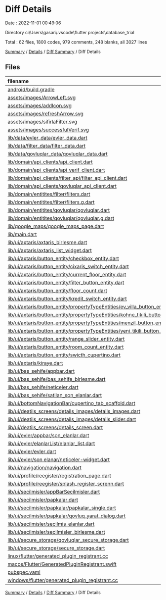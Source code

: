 # Diff Details

Date : 2022-11-01 00:49:06

Directory c:\\Users\\gasan\\.vscode\\flutter projects\\database_trial

Total : 62 files,  1800 codes, 979 comments, 248 blanks, all 3027 lines

[Summary](results.md) / [Details](details.md) / [Diff Summary](diff.md) / Diff Details

## Files
| filename | language | code | comment | blank | total |
| :--- | :--- | ---: | ---: | ---: | ---: |
| [android/build.gradle](/android/build.gradle) | Gradle | 0 | 0 | 1 | 1 |
| [assets/images/ArrowLeft.svg](/assets/images/ArrowLeft.svg) | XML | 4 | 0 | 1 | 5 |
| [assets/images/addIcon.svg](/assets/images/addIcon.svg) | XML | 5 | 0 | 1 | 6 |
| [assets/images/refreshArrow.svg](/assets/images/refreshArrow.svg) | XML | 5 | 0 | 1 | 6 |
| [assets/images/sifirlaFilter.svg](/assets/images/sifirlaFilter.svg) | XML | 6 | 0 | 1 | 7 |
| [assets/images/successfulVerif.svg](/assets/images/successfulVerif.svg) | XML | 25 | 0 | 1 | 26 |
| [lib/data/evler_data/evler_data.dart](/lib/data/evler_data/evler_data.dart) | Dart | 44 | 22 | 10 | 76 |
| [lib/data/filter_data/filter_data.dart](/lib/data/filter_data/filter_data.dart) | Dart | 0 | 78 | 13 | 91 |
| [lib/data/qovluqlar_data/qovluqlar_data.dart](/lib/data/qovluqlar_data/qovluqlar_data.dart) | Dart | 137 | -8 | 4 | 133 |
| [lib/domain/api_clients/api_client.dart](/lib/domain/api_clients/api_client.dart) | Dart | 3 | 36 | 7 | 46 |
| [lib/domain/api_clients/api_verif_client.dart](/lib/domain/api_clients/api_verif_client.dart) | Dart | -9 | 1 | 0 | -8 |
| [lib/domain/api_clients/filter_api/filter_api_client.dart](/lib/domain/api_clients/filter_api/filter_api_client.dart) | Dart | 97 | 17 | 26 | 140 |
| [lib/domain/api_clients/qovluqlar_api_client.dart](/lib/domain/api_clients/qovluqlar_api_client.dart) | Dart | -6 | 2 | 0 | -4 |
| [lib/domain/entitites/filter/filters.dart](/lib/domain/entitites/filter/filters.dart) | Dart | 29 | 10 | 7 | 46 |
| [lib/domain/entitites/filter/filters.g.dart](/lib/domain/entitites/filter/filters.g.dart) | Dart | 22 | 13 | 7 | 42 |
| [lib/domain/entitites/qovluqlar/qovluqlar.dart](/lib/domain/entitites/qovluqlar/qovluqlar.dart) | Dart | 3 | 0 | -1 | 2 |
| [lib/domain/entitites/qovluqlar/qovluqlar.g.dart](/lib/domain/entitites/qovluqlar/qovluqlar.g.dart) | Dart | 2 | 0 | 0 | 2 |
| [lib/google_maps/google_maps_page.dart](/lib/google_maps/google_maps_page.dart) | Dart | -2 | 0 | 0 | -2 |
| [lib/main.dart](/lib/main.dart) | Dart | -38 | 34 | 1 | -3 |
| [lib/ui/axtaris/axtaris_birlesme.dart](/lib/ui/axtaris/axtaris_birlesme.dart) | Dart | 36 | 17 | 2 | 55 |
| [lib/ui/axtaris/axtaris_list_widget.dart](/lib/ui/axtaris/axtaris_list_widget.dart) | Dart | 30 | 8 | 27 | 65 |
| [lib/ui/axtaris/button_entity/checkbox_entity.dart](/lib/ui/axtaris/button_entity/checkbox_entity.dart) | Dart | -3 | 0 | 0 | -3 |
| [lib/ui/axtaris/button_entity/cixaris_switch_entity.dart](/lib/ui/axtaris/button_entity/cixaris_switch_entity.dart) | Dart | 61 | 2 | 7 | 70 |
| [lib/ui/axtaris/button_entity/current_floor_entity.dart](/lib/ui/axtaris/button_entity/current_floor_entity.dart) | Dart | 68 | 2 | 8 | 78 |
| [lib/ui/axtaris/button_entity/filter_button_entity.dart](/lib/ui/axtaris/button_entity/filter_button_entity.dart) | Dart | -54 | -3 | -4 | -61 |
| [lib/ui/axtaris/button_entity/floor_count.dart](/lib/ui/axtaris/button_entity/floor_count.dart) | Dart | 66 | 2 | 8 | 76 |
| [lib/ui/axtaris/button_entity/kredit_switch_entity.dart](/lib/ui/axtaris/button_entity/kredit_switch_entity.dart) | Dart | 61 | 2 | 7 | 70 |
| [lib/ui/axtaris/button_entity/propertyTypeEntities/ev_villa_button_entity.dart](/lib/ui/axtaris/button_entity/propertyTypeEntities/ev_villa_button_entity.dart) | Dart | 72 | 3 | 8 | 83 |
| [lib/ui/axtaris/button_entity/propertyTypeEntities/kohne_tikili_button_entity.dart](/lib/ui/axtaris/button_entity/propertyTypeEntities/kohne_tikili_button_entity.dart) | Dart | 71 | 3 | 9 | 83 |
| [lib/ui/axtaris/button_entity/propertyTypeEntities/menzil_button_entity.dart](/lib/ui/axtaris/button_entity/propertyTypeEntities/menzil_button_entity.dart) | Dart | 65 | 7 | 8 | 80 |
| [lib/ui/axtaris/button_entity/propertyTypeEntities/yeni_tikili_button_entity.dart](/lib/ui/axtaris/button_entity/propertyTypeEntities/yeni_tikili_button_entity.dart) | Dart | 72 | 3 | 8 | 83 |
| [lib/ui/axtaris/button_entity/range_slider_entity.dart](/lib/ui/axtaris/button_entity/range_slider_entity.dart) | Dart | 5 | 3 | 1 | 9 |
| [lib/ui/axtaris/button_entity/room_count_entity.dart](/lib/ui/axtaris/button_entity/room_count_entity.dart) | Dart | 67 | 14 | 10 | 91 |
| [lib/ui/axtaris/button_entity/swicth_cupertino.dart](/lib/ui/axtaris/button_entity/swicth_cupertino.dart) | Dart | -2 | 0 | 0 | -2 |
| [lib/ui/axtaris/kiraye.dart](/lib/ui/axtaris/kiraye.dart) | Dart | 0 | 465 | 5 | 470 |
| [lib/ui/bas_sehife/appbar.dart](/lib/ui/bas_sehife/appbar.dart) | Dart | 36 | 1 | 4 | 41 |
| [lib/ui/bas_sehife/bas_sehife_birlesme.dart](/lib/ui/bas_sehife/bas_sehife_birlesme.dart) | Dart | 29 | 2 | 4 | 35 |
| [lib/ui/bas_sehife/neticeler.dart](/lib/ui/bas_sehife/neticeler.dart) | Dart | 4 | 0 | 1 | 5 |
| [lib/ui/bas_sehife/satilan_son_elanlar.dart](/lib/ui/bas_sehife/satilan_son_elanlar.dart) | Dart | 363 | 94 | 13 | 470 |
| [lib/ui/bottomNavigationBar/cupertino_tab_scaffold.dart](/lib/ui/bottomNavigationBar/cupertino_tab_scaffold.dart) | Dart | 29 | 115 | 5 | 149 |
| [lib/ui/deatils_screens/details_images/details_images.dart](/lib/ui/deatils_screens/details_images/details_images.dart) | Dart | 7 | 0 | 0 | 7 |
| [lib/ui/deatils_screens/details_images/details_slider.dart](/lib/ui/deatils_screens/details_images/details_slider.dart) | Dart | 53 | 2 | 4 | 59 |
| [lib/ui/deatils_screens/details_screen.dart](/lib/ui/deatils_screens/details_screen.dart) | Dart | 87 | 5 | 1 | 93 |
| [lib/ui/evler/appbar/son_elanlar.dart](/lib/ui/evler/appbar/son_elanlar.dart) | Dart | -23 | 0 | 0 | -23 |
| [lib/ui/evler/elanlarList/elanlar_list.dart](/lib/ui/evler/elanlarList/elanlar_list.dart) | Dart | 29 | 8 | 5 | 42 |
| [lib/ui/evler/evler.dart](/lib/ui/evler/evler.dart) | Dart | 1 | -6 | 1 | -4 |
| [lib/ui/evler/son elanar/neticeler-widget.dart](/lib/ui/evler/son%20elanar/neticeler-widget.dart) | Dart | 9 | 3 | 0 | 12 |
| [lib/ui/navigation/navigation.dart](/lib/ui/navigation/navigation.dart) | Dart | 7 | 1 | 1 | 9 |
| [lib/ui/profile/reegister/registration_page.dart](/lib/ui/profile/reegister/registration_page.dart) | Dart | -3 | 1 | 0 | -2 |
| [lib/ui/profile/reegister/splash_register_screnn.dart](/lib/ui/profile/reegister/splash_register_screnn.dart) | Dart | 44 | 3 | 7 | 54 |
| [lib/ui/secilmisler/appBarSecilmisler.dart](/lib/ui/secilmisler/appBarSecilmisler.dart) | Dart | 8 | 0 | 0 | 8 |
| [lib/ui/secilmisler/papkalar.dart](/lib/ui/secilmisler/papkalar.dart) | Dart | -1 | 1 | 1 | 1 |
| [lib/ui/secilmisler/papkalar/papkalar_single.dart](/lib/ui/secilmisler/papkalar/papkalar_single.dart) | Dart | 22 | 0 | 2 | 24 |
| [lib/ui/secilmisler/papkalar/qovluq_yarat_dialog.dart](/lib/ui/secilmisler/papkalar/qovluq_yarat_dialog.dart) | Dart | 96 | 9 | 11 | 116 |
| [lib/ui/secilmisler/secilmis_elanlar.dart](/lib/ui/secilmisler/secilmis_elanlar.dart) | Dart | 36 | 0 | 2 | 38 |
| [lib/ui/secilmisler/secilmisler_birlesme.dart](/lib/ui/secilmisler/secilmisler_birlesme.dart) | Dart | 6 | 7 | 2 | 15 |
| [lib/ui/secure_storage/qovluqlar_secure_storage.dart](/lib/ui/secure_storage/qovluqlar_secure_storage.dart) | Dart | -2 | 0 | 0 | -2 |
| [lib/ui/secure_storage/secure_storage.dart](/lib/ui/secure_storage/secure_storage.dart) | Dart | 1 | 0 | 0 | 1 |
| [linux/flutter/generated_plugin_registrant.cc](/linux/flutter/generated_plugin_registrant.cc) | C++ | 4 | 0 | 0 | 4 |
| [macos/Flutter/GeneratedPluginRegistrant.swift](/macos/Flutter/GeneratedPluginRegistrant.swift) | Swift | 4 | 0 | 0 | 4 |
| [pubspec.yaml](/pubspec.yaml) | YAML | 6 | 0 | 0 | 6 |
| [windows/flutter/generated_plugin_registrant.cc](/windows/flutter/generated_plugin_registrant.cc) | C++ | 6 | 0 | 0 | 6 |

[Summary](results.md) / [Details](details.md) / [Diff Summary](diff.md) / Diff Details